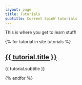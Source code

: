 ```yaml
---
layout: page
title: Tutorials
subtitle: Current SpinW tutorials
---
```


This is where you get to learn stuff!

{% for tutorial in site.tutorials %}
  <h2>
    <a href="{{ tutorial.url }}">
      {{ tutorial.title }}
    </a>
  </h2>
  <p>{{ tutorial.subtitle }}</p>
{% endfor %}
